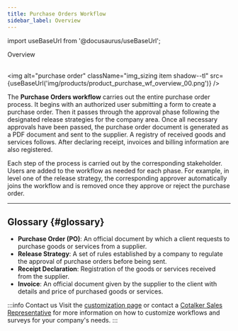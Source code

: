 ```yaml
---
title: Purchase Orders Workflow
sidebar_label: Overview
---
```


import useBaseUrl from '@docusaurus/useBaseUrl'; 

<span className="hero__title">Overview</span>
<br/>
<br/>

<img alt="purchase order" className="img_sizing item shadow--tl" src={useBaseUrl('img/products/product_purchase_wf_overview_00.png')} />
<br/>


The **Purchase Orders workflow** carries out the entire purchase order process. It begins with an authorized user submitting a form to create a purchase order. Then it passes through the approval phase following the designated release strategies for the company area. Once all necessary approvals have been passed, the purchase order document is generated as a PDF document and sent to the supplier. A registry of received goods and services follows. After declaring receipt, invoices and billing information are also registered.

Each step of the process is carried out by the corresponding stakeholder. Users are added to the workflow as needed for each phase. For example, in level one of the release strategy, the corresponding approver automatically joins the workflow and is removed once they approve or reject the purchase order.

----
## Glossary {#glossary}
- **Purchase Order (PO)**: An official document by which a client requests to purchase goods or services from a supplier.
- **Release Strategy**: A set of rules established by a company to regulate the approval of purchase orders before being sent.
- **Receipt Declaration**: Registration of the goods or services received from the supplier.
- **Invoice**: An official document given by the supplier to the client with details and price of purchased goods or services.

:::info Contact us
Visit the [customization page](/docs/products/setup/customization) or contact a [Cotalker Sales Representative](/docs/support/commercial) for more information on how to customize workflows and surveys for your company's needs.
:::